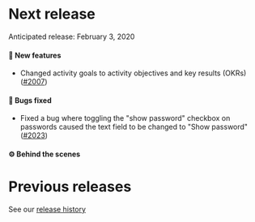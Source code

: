 # Next release

Anticipated release: February 3, 2020

#### 🚀 New features

- Changed activity goals to activity objectives and key results (OKRs) ([#2007])

#### 🐛 Bugs fixed

- Fixed a bug where toggling the "show password" checkbox on passwords caused the text field to be changed to "Show password" ([#2023])

#### ⚙️ Behind the scenes

# Previous releases

See our [release history](https://github.com/18F/cms-hitech-apd/releases)

[#2007]: https://github.com/18F/cms-hitech-apd/issues/2007
[#2023]: https://github.com/18F/cms-hitech-apd/issues/2023
